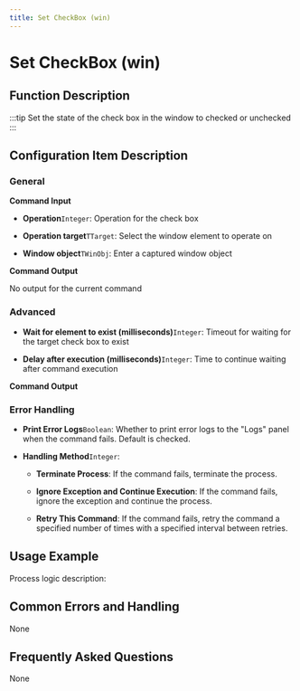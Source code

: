 ```yaml
---
title: Set CheckBox (win)
---
```


# Set CheckBox (win)

## Function Description

:::tip 
Set the state of the check box in the window to checked or unchecked
:::

## Configuration Item Description

### General

**Command Input**

- **Operation**`Integer`: Operation for the check box

- **Operation target**`TTarget`: Select the window element to operate on

- **Window object**`TWinObj`: Enter a captured window object


**Command Output**

No output for the current command

### Advanced

- **Wait for element to exist (milliseconds)**`Integer`: Timeout for waiting for the target check box to exist

- **Delay after execution (milliseconds)**`Integer`: Time to continue waiting after command execution


**Command Output**

### Error Handling

- **Print Error Logs**`Boolean`: Whether to print error logs to the "Logs" panel when the command fails. Default is checked. 

- **Handling Method**`Integer`:

    - **Terminate Process**: If the command fails, terminate the process.

    - **Ignore Exception and Continue Execution**: If the command fails, ignore the exception and continue the process.

    - **Retry This Command**: If the command fails, retry the command a specified number of times with a specified interval between retries.

## Usage Example

Process logic description:

## Common Errors and Handling

None

## Frequently Asked Questions

None

